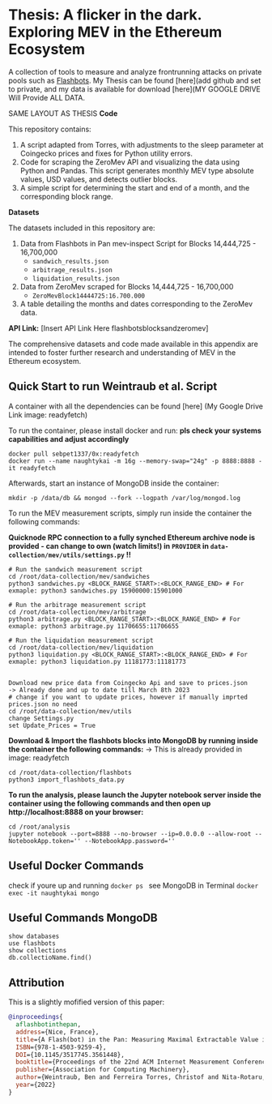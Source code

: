# Thesis: A flicker in the dark. Exploring MEV in the Ethereum Ecosystem </h1>


A collection of tools to measure and analyze frontrunning attacks on private pools such as [Flashbots](https://docs.flashbots.net). 
My Thesis can be found [here](add github and set to private, and my data is available for download [here](MY GOOGLE DRIVE Will Provide ALL DATA.

SAME LAYOUT AS THESIS
**Code**

This repository contains:

1. A script adapted from Torres, with adjustments to the sleep parameter at Coingecko prices and fixes for Python utility errors.
2. Code for scraping the ZeroMev API and visualizing the data using Python and Pandas. This script generates monthly MEV type absolute values, USD values, and detects outlier blocks.
3. A simple script for determining the start and end of a month, and the corresponding block range.

**Datasets**

The datasets included in this repository are:

1. Data from Flashbots in Pan mev-inspect Script for Blocks 14,444,725 - 16,700,000
   - `sandwich_results.json`
   - `arbitrage_results.json`
   - `liquidation_results.json`
2. Data from ZeroMev scraped for Blocks 14,444,725 - 16,700,000
   - `ZeroMevBlock14444725:16.700.000`
3. A table detailing the months and dates corresponding to the ZeroMev data.

**API Link:**
[Insert API Link Here flashbotsblocksandzeromev]

The comprehensive datasets and code made available in this appendix are intended to foster further research and understanding of MEV in the Ethereum ecosystem.



## Quick Start to run Weintraub et al. Script 

A container with all the dependencies can be found [here] (My Google Drive Link image: readyfetch)

To run the container, please install docker and run:
**pls check your systems capabilities and adjust accordingly**

``` shell
docker pull sebpet1337/0x:readyfetch
docker run --name naughtykai -m 16g --memory-swap="24g" -p 8888:8888 -it readyfetch

```

Afterwards, start an instance of MongoDB inside the container:

``` shell
mkdir -p /data/db && mongod --fork --logpath /var/log/mongod.log
```


To run the MEV measurement scripts, simply run inside the container the following commands:

**Quicknode RPC connection to a fully synched Ethereum archive node is provided - can change to own (watch limits!) in  ```PROVIDER``` in ```data-collection/mev/utils/settings.py``` !!**

``` shell
# Run the sandwich measurement script
cd /root/data-collection/mev/sandwiches
python3 sandwiches.py <BLOCK_RANGE_START>:<BLOCK_RANGE_END> # For exmaple: python3 sandwiches.py 15900000:15901000

# Run the arbitrage measurement script
cd /root/data-collection/mev/arbitrage
python3 arbitrage.py <BLOCK_RANGE_START>:<BLOCK_RANGE_END> # For exmaple: python3 arbitrage.py 11706655:11706655

# Run the liquidation measurement script
cd /root/data-collection/mev/liquidation
python3 liquidation.py <BLOCK_RANGE_START>:<BLOCK_RANGE_END> # For exmaple: python3 liquidation.py 11181773:11181773


Download new price data from Coingecko Api and save to prices.json
-> Already done and up to date till March 8th 2023 
# change if you want to update prices, however if manually imprted prices.json no need
cd /root/data-collection/mev/utils
change Settings.py 
set Update_Prices = True 

```

**Download & Import the flashbots blocks into MongoDB by running inside the container the following commands:**
-> This is already provided in image: readyfetch

``` shell
cd /root/data-collection/flashbots
python3 import_flashbots_data.py
```


**To run the analysis, please launch the Jupyter notebook server inside the container using the following commands and then open up http://localhost:8888 on your browser:**

``` shell
cd /root/analysis
jupyter notebook --port=8888 --no-browser --ip=0.0.0.0 --allow-root --NotebookApp.token='' --NotebookApp.password=''
```

## Useful Docker Commands
check if youre up and running
```docker ps ```
see MongoDB in Terminal
```docker exec -it naughtykai mongo ```

## Useful Commands MongoDB

```
show databases
use flashbots
show collections
db.collectioName.find() 
```





## Attribution
This is a slightly mofified version of this paper:

``` bibtex
@inproceedings{
  aflashbotinthepan, 
  address={Nice, France}, 
  title={A Flash(bot) in the Pan: Measuring Maximal Extractable Value in Private Pools}, 
  ISBN={978-1-4503-9259-4}, 
  DOI={10.1145/3517745.3561448}, 
  booktitle={Proceedings of the 22nd ACM Internet Measurement Conference (IMC ’22)}, 
  publisher={Association for Computing Machinery}, 
  author={Weintraub, Ben and Ferreira Torres, Christof and Nita-Rotaru, Cristina and State, Radu}, 
  year={2022} 
}
```
